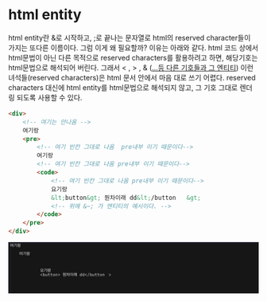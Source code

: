 # html entity
html entity란 &로 시작하고, ;로 끝나는 문자열로 html의 reserved character들이 가지는 또다른 이름이다.
그럼 이게 왜 필요할까? 이유는 아래와 같다.
html 코드 상에서 html문법이 아닌 다른 목적으로 reserved characters를 활용하려고 하면, 해당기호는 html문법으로 해석되어 버린다. 
그래서 < , > , & ([...등 다른 기호들과 그 엔티티](https://www.w3schools.com/html/html_entities.asp)) 이런 녀석들(reserved characters)은 html 문서 안에서 마음 대로 쓰기 어렵다. reserved characters 대신에 html entity를 html문법으로 해석되지 않고, 그 기호 그대로 렌더링 되도록 사용할 수 있다.


```html
<div>
	<!-- 여기는 안나옴 -->
	여기랑
	<pre>
        <!-- 여기 빈칸 그대로 나옴  pre내부 이기 때문이다-->
        여기랑
        <!-- 여기 빈칸 그대로 나옴 pre내부 이기 때문이다-->
        <code>
            <!-- 여기 빈칸 그대로 나옴 pre내부 이기 때문이다-->
            요기랑 
            &lt;button&gt; 뭔차이래 dd&lt;/button	&gt; 
            <!-- 위에 &~; 가 엔티티의 예시이다. -->
        </code>
    </pre>
</div>
```

![출력된 모습](./html%20entity%201.png)